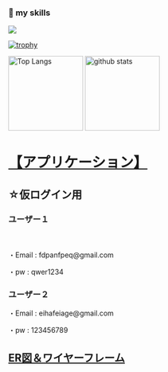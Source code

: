 ### 🌱 my skills
 <img src="https://skillicons.dev/icons?i=aws,vue,css,discord,git,github,heroku,html,js,laravel,mysql,php,tailwind,wordpress,flutter&perline=5" />


[![trophy](https://github-profile-trophy.vercel.app/?username=kamiya414&margin-w=5)](https://github.com/kamiya414/Quiz-of-National-exam_Vue/master/)

<p align="left"> 
  <img alt="Top Langs" height="150px" src="https://github-readme-stats.vercel.app/api/top-langs/?username=kamiya414&layout=compact&show_icons=true&theme=onedark" />
  <img alt="github stats" height="150px" src="https://github-readme-stats.vercel.app/api?username=kamiya414&theme=onedark&show_icons=ture" />
</p>
<div>
    <h1>
        <a href="https://examedge-e4be09930920.herokuapp.com/">【アプリケーション】</a>
    </h1>
    <h2>☆仮ログイン用</h2>
    <h3>ユーザー１</h3>
　  <p>・Email : fdpanfpeq@gmail.com</p>
    <p>・pw : qwer1234</p>
    <h3>ユーザー２</h3>
      <p>・Email : eihafeiage@gmail.com</p>
      <p>・pw : 123456789</p>
    <h2>
        <a href="https://drive.google.com/file/d/1IPEXk55xuc1WPxT01dDXph0tThqOHQLh/view?usp=sharing">ER図＆ワイヤーフレーム</a>
    </h2>

</div>


